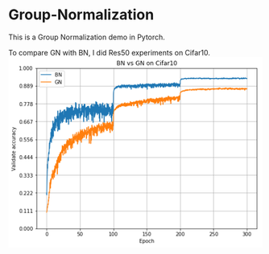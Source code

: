 # Group-Normalization
This is a Group Normalization demo in Pytorch.

To compare GN with BN, I did Res50 experiments on Cifar10. 
![image](https://github.com/victorkkkk/Group-Normalization/blob/master/BN_vs_GN_cifar10.png)
